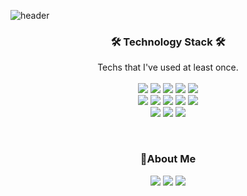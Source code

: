 ![header](https://capsule-render.vercel.app/api?type=slice&color=FCB6D0&height=300&section=header&text=SoRa_Kim&fontsize=90)

<!--<h3 align="center"> Hi there👋</h3>-->
<!--I'm Sora Kim, a growing developer.-->
<!--I want to be a person who -->
<!--D0A9F5   FCB6D0-->


<h3 align="center">🛠 Technology Stack 🛠</h3>
<p align="center">
Techs that I've used at least once.
 <br>
 <br>
<img src="https://img.shields.io/badge/HTML5-E34F26?style=flat&logo=HTML5&logoColor=white"> 
<img src="https://img.shields.io/badge/CSS3-1572B6?style=flat&logo=CSS3&logoColor=white">
<img src="https://img.shields.io/badge/JavaScript-F7DF1E?style=flat&logo=JavaScript&logoColor=white">
<img src="https://img.shields.io/badge/JAVA-007396?style=flat&logo=JAVA&logoColor=white"/>
<img src="https://img.shields.io/badge/SpringBoot-6DB33F?style=flat&logo=SpringBoot&logoColor=white"/>
<br>
<img src="https://img.shields.io/badge/Python-3776AB?style=flat&logo=Python&logoColor=white"/>
<img src="https://img.shields.io/badge/Flask-000000?style=flat&logo=Flask&logoColor=white"/>
<img src="https://img.shields.io/badge/MongoDB-47A248?style=flat&logo=MongoDB&logoColor=white">  
<img src="https://img.shields.io/badge/MariaDB-003545?style=flat&logo=MariaDB&logoColor=white"> 
<img src="https://img.shields.io/badge/SQLite-003B57?style=flat&logo=SQLite&logoColor=white"> 
<br>
<img src="https://img.shields.io/badge/Slack-4A154B?style=flat&logo=Slack&logoColor=white"/>
<img src="https://img.shields.io/badge/AWS-FF9900?style=flat&logo=AmazonAWS&logoColor=white"/>
<img src="https://img.shields.io/badge/GitHub-181717?style=flat&logo=GitHub&logoColor=white"/>
</p>

<br>


<h3 align="center">🚀About Me</h3>
<p align="center">
<a href="https://velog.io/@rara_kim" target="_blank"><img src="https://img.shields.io/badge/Velog-20C997?style=flat&logo=Velog&logoColor=white&link=https://velog.io/@rara_kim"/></a>
<a href="https://www.instagram.com/rara_kk/" target="_blank"><img src="https://img.shields.io/badge/Instagram-E4405F?style=flat&logo=Instagram&logoColor=white&link=https://www.instagram.com/rara_kk"/></a>
<a href="mailto:kksr1219@gmail.com" target="_blank"><img src="https://img.shields.io/badge/Gmail-EA4335?style=flat&logo=Gmail&logoColor=white&link=mailto:kksr1219@gmail.com"/></a>
</p>
<br>

